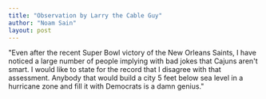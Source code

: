 ```yaml
---
title: "Observation by Larry the Cable Guy"
author: "Noam Sain"
layout: post
---
```


"Even after the recent Super Bowl victory of the New Orleans Saints, I have noticed a large number of people implying with bad jokes that Cajuns aren't smart. I would like to state for the record that I disagree with that assessment. Anybody that would build a city 5 feet below sea level in a hurricane zone and fill it with Democrats is a damn genius."